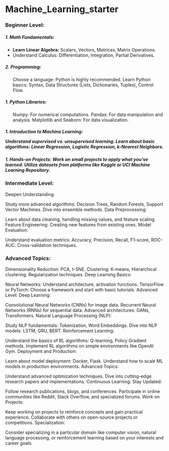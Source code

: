 # Machine_Learning_starter

<h3>Beginner Level:</h3>


<h5>1. Math Fundamentals:</h5>
<ul>
    <li><b>Learn Linear Algebra:</b> Scalars, Vectors, Matrices, Matrix Operations.</li>
    <li>Understand Calculus: Differentiation, Integration, Partial Derivatives.</li>
</ul>

<h5>2. Programming:</h5>
    <ul>
      Choose a language: Python is highly recommended.
      Learn Python basics: Syntax, Data Structures (Lists, Dictionaries, Tuples), Control Flow.
    </ul>

<h5>1. Python Libraries:</h5>
<ul>Numpy: For numerical computations.
Pandas: For data manipulation and analysis.
Matplotlib and Seaborn: For data visualization.</ul>
<h5>1. Introduction to Machine Learning:

Understand supervised vs. unsupervised learning.
Learn about basic algorithms: Linear Regression, Logistic Regression, k-Nearest Neighbors.
<h5>1. Hands-on Projects:
Work on small projects to apply what you've learned.
Utilize datasets from platforms like Kaggle or UCI Machine Learning Repository.

<h3>Intermediate Level:</h3>
Deepen Understanding:

Study more advanced algorithms: Decision Trees, Random Forests, Support Vector Machines.
Dive into ensemble methods.
Data Preprocessing:

Learn about data cleaning, handling missing values, and feature scaling.
Feature Engineering: Creating new features from existing ones.
Model Evaluation:

Understand evaluation metrics: Accuracy, Precision, Recall, F1-score, ROC-AUC.
Cross-validation techniques.
<h3>Advanced Topics:</h3>

Dimensionality Reduction: PCA, t-SNE.
Clustering: K-means, Hierarchical clustering.
Regularization techniques.
Deep Learning Basics:

Neural Networks: Understand architecture, activation functions.
TensorFlow or PyTorch: Choose a framework and start with basic tutorials.
Advanced Level:
Deep Learning:

Convolutional Neural Networks (CNNs) for image data.
Recurrent Neural Networks (RNNs) for sequential data.
Advanced architectures: GANs, Transformers.
Natural Language Processing (NLP):

Study NLP fundamentals: Tokenization, Word Embeddings.
Dive into NLP models: LSTM, GRU, BERT.
Reinforcement Learning:

Understand the basics of RL algorithms: Q-learning, Policy Gradient methods.
Implement RL algorithms on simple environments like OpenAI Gym.
Deployment and Production:

Learn about model deployment: Docker, Flask.
Understand how to scale ML models in production environments.
Advanced Topics:

Understand advanced optimization techniques.
Dive into cutting-edge research papers and implementations.
Continuous Learning:
Stay Updated:

Follow research publications, blogs, and conferences.
Participate in online communities like Reddit, Stack Overflow, and specialized forums.
Work on Projects:

Keep working on projects to reinforce concepts and gain practical experience.
Collaborate with others on open-source projects or competitions.
Specialization:

Consider specializing in a particular domain like computer vision, natural language processing, or reinforcement learning based on your interests and career goals.
